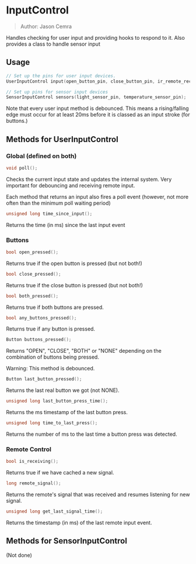 # InputControl

>Author: Jason Cemra

Handles checking for user input and providing hooks to respond to it.
Also provides a class to handle sensor input

## Usage

```cpp
// Set up the pins for user input devices.
UserInputControl input(open_button_pin, close_button_pin, ir_remote_receiver_pin);

// Set up pins for sensor input devices
SensorInputControl sensors(light_sensor_pin, temperature_sensor_pin);
```

Note that every user input method is debounced. This means a rising/falling
edge must occur for at least 20ms before it is classed as an input stroke (for
buttons.)

## Methods for UserInputControl


### Global (defined on both)

```cpp
void poll();
```

Checks the current input state and updates the internal system. Very important
for debouncing and receiving remote input.

Each method that returns an input also fires a poll event (however, not more
often than the minimum poll waiting period)

```cpp
unsigned long time_since_input();
```

Returns the time (in ms) since the last input event


### Buttons

```cpp
bool open_pressed();
```

Returns true if the open button is pressed (but not both!)

```cpp
bool close_pressed();
```

Returns true if the close button is pressed (but not both!)

```cpp
bool both_pressed();
```

Returns true if both buttons are pressed.

```cpp
bool any_buttons_pressed();
```

Returns true if any button is pressed.


```cpp
Button buttons_pressed();
```

Returns "OPEN", "CLOSE", "BOTH" or "NONE" depending on the combination of buttons being pressed.

Warning: This method is debounced.

```cpp
Button last_button_pressed();
```

Returns the last real button we got (not NONE).

```cpp
unsigned long last_button_press_time();
```

Returns the ms timestamp of the last button press.

```cpp
unsigned long time_to_last_press();
```

Returns the number of ms to the last time a button press was detected.


### Remote Control

```cpp
bool is_receiving(); 
```

Returns true if we have cached a new signal.

```cpp
long remote_signal();
```

Returns the remote's signal that was received and resumes listening for new signal.

```cpp
unsigned long get_last_signal_time();
```

Returns the timestamp (in ms) of the last remote input event.


## Methods for SensorInputControl

(Not done)